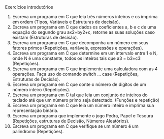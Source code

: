 Exercícios introdutórios

1) Escreva um programa em C que leia três números inteiros e os imprima em ordem (Tipos,
Variáveis e Estruturas de decisão).
2) Escreva um programa em C que dados os coeficientes a, b e c de uma equação do segundo grau
ax2+by2+c, retorne as suas soluções caso existam (Estruturas de decisão).
3) Escreva um programa em C que decomponha um número em seus fatores primos (Repetições,
variáveis, expressões e operações).
4) Escreva um programa em C que determine em um intervalo entre 1 e N, onde N é uma constante,
todos os inteiros tais que a3 = b3+c3 (Repetições).
5) Escreva um programa em C que implemente uma calculadora com as 4 operações. Faça uso do
comando switch ... case (Repetições, Estruturas de Decisão).
6) Escreva um programa em C que conte o número de dígitos de um número inteiro (Repetições).
7) Escreva um programa em C tal que leia um conjunto de inteiros do teclado até que um número
primo seja detectado. (Funções e repetição)
8) Escreva um programa em C que leia um número inteiro e imprima sua representação binária.
9) Escreva um programa que implemente o jogo Pedra, Papel e Tesoura (Repetições, estruturas de
Decisão, Números Aleatórios).
10) Escreva um programa em C que verifique se um número é um palíndromo (Repetições).
